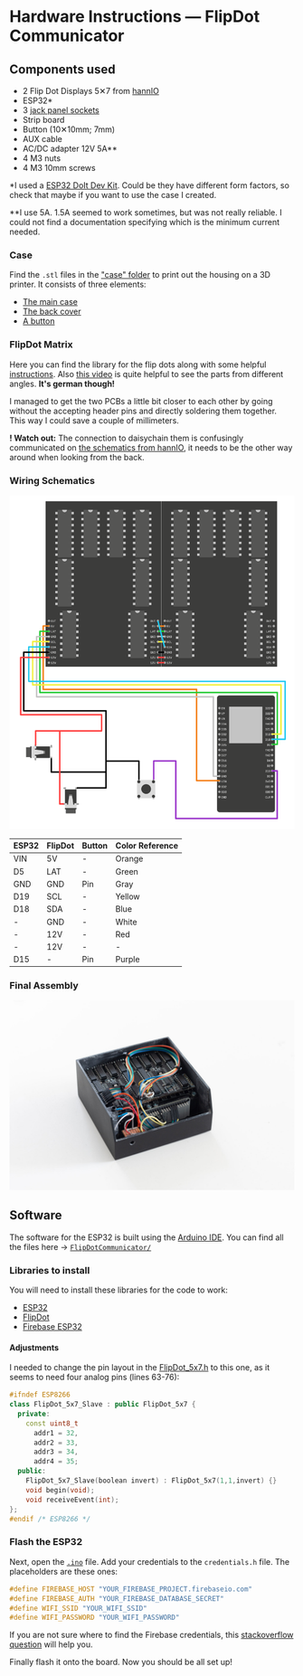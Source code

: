 # Hardware Instructions — FlipDot Communicator

## Components used

- 2 Flip Dot Displays 5✕7 from [hannIO](https://hannio.org/)
- ESP32*
- 3 [jack panel sockets](https://secure.reichelt.com/de/en/jack-panel-socket-3-5-mm-stereo-4-pin-smd-lum-1503-13v-p116190.html?&nbc=1)
- Strip board 
- Button (10✕10mm; 7mm)
- AUX cable
- AC/DC adapter 12V 5A**
- 4 M3 nuts
- 4 M3 10mm screws

*I used a [ESP32 DoIt Dev Kit](https://docs.zerynth.com/latest/reference/boards/doit_esp32/docs/). Could be they have different form factors, so check that maybe if you want to use the case I created.

**I use 5A. 1.5A seemed to work sometimes, but was not really reliable. I could not find a documentation specifying which is the minimum current needed.

### Case

Find the `.stl` files in the ["case" folder](case) to print out the housing on a 3D printer. It consists of three elements:

* [The main case](case/MainCase.stl)
* [The back cover](case/BackCover.stl)
* [A button](case/Button.stl)

### FlipDot Matrix

Here you can find the library for the flip dots along with some helpful [instructions](https://github.com/ArduinoHannover/FlipDot_5x7). Also [this video](https://www.youtube.com/watch?v=s-VXi5K4Zl0) is quite helpful to see the parts from different angles. **It's german though!**

I managed to get the two PCBs a little bit closer to each other by going without the accepting header pins and directly soldering them together. This way I could save a couple of millimeters. 

**! Watch out:** The connection to daisychain them is confusingly communicated on [the schematics from hannIO](https://github.com/ArduinoHannover/FlipDot_5x7/blob/master/5x7FlipDotController2-5_Connection_Diagram.pdf), it needs to be the other way around when looking from the back. 

### Wiring Schematics

![Wiring](../docs/wiring.svg)

|ESP32|FlipDot|Button|Color Reference|
|-----|-------|------|---------------|
|VIN  |5V     |-     |Orange         |
|D5   |LAT    |-     |Green          |
|GND  |GND    |Pin   |Gray           |
|D19  |SCL    |-     |Yellow         |
|D18  |SDA    |-     |Blue           |
|-    |GND    |-     |White          |
|-    |12V    |-     |Red            |
|-    |12V    |-     |-              |
|D15  |-      |Pin   |Purple         |

### Final Assembly

![Case open](../docs/caseOpen.jpg)

## Software

The software for the ESP32 is built using the [Arduino IDE](https://www.arduino.cc/en/software). You can find all the files here → [`FlipDotCommunicator/`](FlipDotCommunicator)

### Libraries to install

You will need to install these libraries for the code to work:

* [ESP32](https://github.com/espressif/arduino-esp32)
* [FlipDot](https://github.com/ArduinoHannover/FlipDot_5x7)
* [Firebase ESP32](https://github.com/mobizt/Firebase-ESP32)

#### Adjustments

I needed to change the pin layout in the [FlipDot_5x7.h](https://github.com/ArduinoHannover/FlipDot_5x7/blob/5966683c8d426884d215b8a05659c2891b238b62/FlipDot_5x7.h#L63-L76) to this one, as it seems to need four analog pins (lines 63-76):

```cpp
#ifndef ESP8266
class FlipDot_5x7_Slave : public FlipDot_5x7 {
  private:
    const uint8_t
      addr1 = 32,
      addr2 = 33,
      addr3 = 34,
      addr4 = 35;
  public:
    FlipDot_5x7_Slave(boolean invert) : FlipDot_5x7(1,1,invert) {}
    void begin(void);
    void receiveEvent(int);
};
#endif /* ESP8266 */
```

### Flash the ESP32

Next, open the [`.ino`](hardware/FlipDotCommunicator/FlipDotCommunicator.ino) file. Add your credentials to the `credentials.h` file. The placeholders are these ones:

```cpp
#define FIREBASE_HOST "YOUR_FIREBASE_PROJECT.firebaseio.com"
#define FIREBASE_AUTH "YOUR_FIREBASE_DATABASE_SECRET"
#define WIFI_SSID "YOUR_WIFI_SSID"
#define WIFI_PASSWORD "YOUR_WIFI_PASSWORD"
```

If you are not sure where to find the Firebase credentials, this [stackoverflow question](https://stackoverflow.com/questions/37418372/firebase-where-is-my-account-secret-in-the-new-console) will help you.

Finally flash it onto the board. Now you should be all set up!
